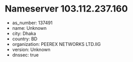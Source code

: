 # Nameserver 103.112.237.160

* as_number: 137491
* name: Unknown
* city: Dhaka
* country: BD
* organization: PEEREX NETWORKS LTD.IIG
* version: Unknown
* dnssec: true
